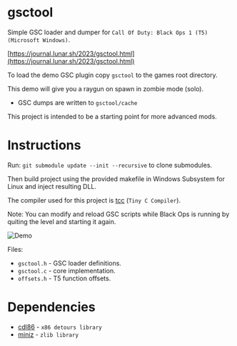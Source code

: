 # gsctool

Simple GSC loader and dumper for `Call Of Duty: Black Ops 1 (T5) (Microsoft Windows)`.

[https://journal.lunar.sh/2023/gsctool.html](https://journal.lunar.sh/2023/gsctool.html)

To load the demo GSC plugin copy `gsctool` to the games root directory.

This demo will give you a raygun on spawn in zombie mode (solo). 

* GSC dumps are written to `gsctool/cache`

This project is intended to be a starting point for more advanced mods.

# Instructions

Run: `git submodule update --init --recursive` to clone submodules.

Then build project using the provided makefile in Windows Subsystem for Linux
and inject resulting DLL.

The compiler used for this project is [tcc](https://github.com/lunarjournal/tcc) (`Tiny C Compiler`).

Note: You can modify and reload GSC scripts while Black Ops is running by quiting
the level and starting it again.

![Demo](https://raw.githubusercontent.com/lunarjournal/gsctool/main/images/demo.png)

Files:
<br/>
* `gsctool.h` - GSC loader definitions.<br/>
* `gsctool.c` - core implementation.<br/>
* `offsets.h` - T5 function offsets.

# Dependencies

* [cdl86](https://github.com/lunarjournal/cdl86) - `x86 detours library`
* [miniz](https://github.com/lunarjournal/miniz) - `zlib library`
